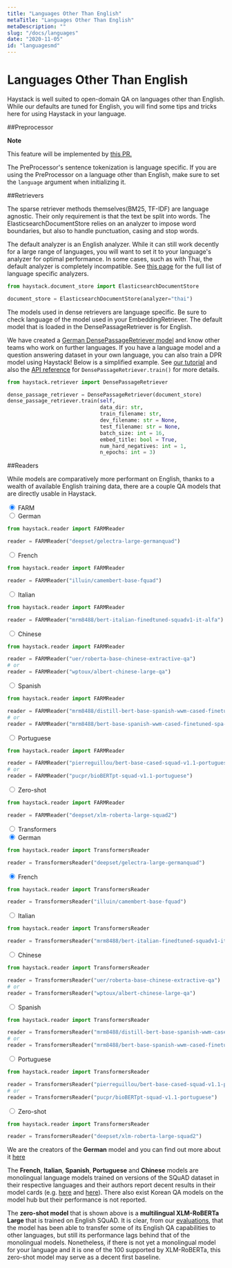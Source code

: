 ```yaml
---
title: "Languages Other Than English"
metaTitle: "Languages Other Than English"
metaDescription: ""
slug: "/docs/languages"
date: "2020-11-05"
id: "languagesmd"
---
```


# Languages Other Than English

Haystack is well suited to open-domain QA on languages other than English.
While our defaults are tuned for English,
you will find some tips and tricks here for using Haystack in your language. 

##Preprocessor

<div class="recommendation">

**Note**

This feature will be implemented by [this PR.](https://github.com/deepset-ai/haystack/pull/1160)

</div>

The PreProcessor's sentence tokenization is language specific. 
If you are using the PreProcessor on a language other than English,
make sure to set the `language` argument when initializing it.

##Retrievers

The sparse retriever methods themselves(BM25, TF-IDF) are language agnostic.
Their only requirement is that the text be split into words.
The ElasticsearchDocumentStore relies on an analyzer to impose word boundaries,
but also to handle punctuation, casing and stop words.

The default analyzer is an English analyzer. 
While it can still work decently for a large range of languages,
you will want to set it to your language's analyzer for optimal performance.
In some cases, such as with Thai, the default analyzer is completely incompatible.
See [this page](https://www.elastic.co/guide/en/elasticsearch/reference/current/analysis-lang-analyzer.html) 
for the full list of language specific analyzers.

```python
from haystack.document_store import ElasticsearchDocumentStore

document_store = ElasticsearchDocumentStore(analyzer="thai")
```

The models used in dense retrievers are language specific. 
Be sure to check language of the model used in your EmbeddingRetriever. 
The default model that is loaded in the DensePassageRetriever is for English.

We have created a [German DensePassageRetriever model](https://deepset.ai/germanquad) and know other teams who work on further languages.
If you have a language model and a question answering dataset in your own language, you can also train a DPR model using Haystack!
Below is a simplified example.
See [our tutorial](/docs/v0.9.0/tutorial9md) and also the [API reference](/docs/v0.9.0/apiretrievermd#train) for `DensePassageRetriever.train()` for more details.

```python
from haystack.retriever import DensePassageRetriever

dense_passage_retriever = DensePassageRetriever(document_store)
dense_passage_retriever.train(self,
                              data_dir: str,
                              train_filename: str,
                              dev_filename: str = None,
                              test_filename: str = None,
                              batch_size: int = 16,
                              embed_title: bool = True,
                              num_hard_negatives: int = 1,
                              n_epochs: int = 3)
```

##Readers

While models are comparatively more performant on English,
thanks to a wealth of available English training data,
there are a couple QA models that are directly usable in Haystack.

<div class="tabs tabsreaderlanguage">

<div class="tab">
<input type="radio" id="tab-4-1" name="tab-group-4" checked>
<label class="labelouter" for="tab-4-1">FARM</label>
<div class="tabcontent">

<div class="tabs innertabslanguage">

<div class="tabinner">
<input type="radio" id="tab-5-1" name="tab-group-5" checked>
<label class="labelinner" for="tab-5-1">German</label>
<div class="tabcontentinner">

```python
from haystack.reader import FARMReader

reader = FARMReader("deepset/gelectra-large-germanquad")
```

</div>
</div>

<div class="tabinner">
<input type="radio" id="tab-5-1" name="tab-group-5" checked>
<label class="labelinner" for="tab-5-1">French</label>
<div class="tabcontentinner">

```python
from haystack.reader import FARMReader

reader = FARMReader("illuin/camembert-base-fquad")
```

</div>
</div>

<div class="tabinner">
<input type="radio" id="tab-5-2" name="tab-group-5">
<label class="labelinner" for="tab-5-2">Italian</label>
<div class="tabcontentinner">

```python
from haystack.reader import FARMReader

reader = FARMReader("mrm8488/bert-italian-finedtuned-squadv1-it-alfa")
```

</div>
</div>

<div class="tabinner2">
<input type="radio" id="tab-6-3" name="tab-group-6">
<label class="labelinner" for="tab-6-3">Chinese</label>
<div class="tabcontentinner">

```python
from haystack.reader import FARMReader

reader = FARMReader("uer/roberta-base-chinese-extractive-qa")
# or 
reader = FARMReader("wptoux/albert-chinese-large-qa")
```

</div>
</div>

<div class="tabinner2">
<input type="radio" id="tab-6-3" name="tab-group-6">
<label class="labelinner" for="tab-6-3">Spanish</label>
<div class="tabcontentinner">

```python
from haystack.reader import FARMReader

reader = FARMReader("mrm8488/distill-bert-base-spanish-wwm-cased-finetuned-spa-squad2-es")
# or
reader = FARMReader("mrm8488/bert-base-spanish-wwm-cased-finetuned-spa-squad2-es")
```

</div>
</div>

<div class="tabinner2">
<input type="radio" id="tab-6-3" name="tab-group-6">
<label class="labelinner" for="tab-6-3">Portuguese</label>
<div class="tabcontentinner">

```python
from haystack.reader import FARMReader

reader = FARMReader("pierreguillou/bert-base-cased-squad-v1.1-portuguese")
# or
reader = FARMReader("pucpr/bioBERTpt-squad-v1.1-portuguese")

```

</div>
</div>


<div class="tabinner">
<input type="radio" id="tab-5-3" name="tab-group-5">
<label class="labelinner" for="tab-5-3">Zero-shot</label>
<div class="tabcontentinner">

```python
from haystack.reader import FARMReader

reader = FARMReader("deepset/xlm-roberta-large-squad2")
```

</div>
</div>

</div>

</div> 
</div>

<div class="tab">
<input type="radio" id="tab-4-2" name="tab-group-4">
<label class="labelouter" for="tab-4-2">Transformers</label>
<div class="tabcontent">

<div class="tabs innertabslanguage">

<div class="tabinner">
<input type="radio" id="tab-5-1" name="tab-group-5" checked>
<label class="labelinner" for="tab-5-1">German</label>
<div class="tabcontentinner">

```python
from haystack.reader import TransformersReader

reader = TransformersReader("deepset/gelectra-large-germanquad")
```

</div>
</div>


<div class="tabinner2">
<input type="radio" id="tab-6-1" name="tab-group-6" checked>
<label class="labelinner" for="tab-6-1">French</label>
<div class="tabcontentinner">

```python
from haystack.reader import TransformersReader

reader = TransformersReader("illuin/camembert-base-fquad")
```

</div>
</div>

<div class="tabinner2">
<input type="radio" id="tab-6-2" name="tab-group-6">
<label class="labelinner" for="tab-6-2">Italian</label>
<div class="tabcontentinner">

```python
from haystack.reader import TransformersReader

reader = TransformersReader("mrm8488/bert-italian-finedtuned-squadv1-it-alfa")
```

</div>
</div>

<div class="tabinner2">
<input type="radio" id="tab-6-3" name="tab-group-6">
<label class="labelinner" for="tab-6-3">Chinese</label>
<div class="tabcontentinner">

```python
from haystack.reader import TransformersReader

reader = TransformersReader("uer/roberta-base-chinese-extractive-qa")
# or 
reader = TransformersReader("wptoux/albert-chinese-large-qa")
```

</div>
</div>

<div class="tabinner2">
<input type="radio" id="tab-6-3" name="tab-group-6">
<label class="labelinner" for="tab-6-3">Spanish</label>
<div class="tabcontentinner">

```python
from haystack.reader import TransformersReader

reader = TransformersReader("mrm8488/distill-bert-base-spanish-wwm-cased-finetuned-spa-squad2-es")
# or
reader = TransformersReader("mrm8488/bert-base-spanish-wwm-cased-finetuned-spa-squad2-es")
```

</div>
</div>

<div class="tabinner2">
<input type="radio" id="tab-6-3" name="tab-group-6">
<label class="labelinner" for="tab-6-3">Portuguese</label>
<div class="tabcontentinner">

```python
from haystack.reader import TransformersReader

reader = TransformersReader("pierreguillou/bert-base-cased-squad-v1.1-portuguese")
# or
reader = TransformersReader("pucpr/bioBERTpt-squad-v1.1-portuguese")

```

</div>
</div>

<div class="tabinner2">
<input type="radio" id="tab-6-3" name="tab-group-6">
<label class="labelinner" for="tab-6-3">Zero-shot</label>
<div class="tabcontentinner">

```python
from haystack.reader import TransformersReader

reader = TransformersReader("deepset/xlm-roberta-large-squad2")
```

</div>
</div>

</div>

</div> 
</div>

</div>

We are the creators of the **German** model and you can find out more about it [here](https://deepset.ai/germanquad)

The **French**, **Italian**, **Spanish**, **Portuguese** and **Chinese** models are monolingual language models trained on versions of the SQuAD dataset in their respective languages
and their authors report decent results in their model cards
(e.g. [here](https://huggingface.co/illuin/camembert-base-fquad) and [here](https://huggingface.co/mrm8488/bert-italian-finedtuned-squadv1-it-alfa)).
There also exist Korean QA models on the model hub but their performance is not reported.

The **zero-shot model** that is shown above is a **multilingual XLM-RoBERTa Large** that is trained on English SQuAD.
It is clear, from our [evaluations](https://huggingface.co/deepset/xlm-roberta-large-squad2#model_card),
that the model has been able to transfer some of its English QA capabilities to other languages,
but still its performance lags behind that of the monolingual models.
Nonetheless, if there is not yet a monolingual model for your language and it is one of the 100 supported by XLM-RoBERTa,
this zero-shot model may serve as a decent first baseline.

